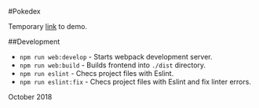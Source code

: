 #Pokedex

Temporary [link](https://s3.amazonaws.com/mypokedex/index.html) to demo.

##Development
 - `npm run web:develop` - Starts webpack development server.
 - `npm run web:build` - Builds frontend into `./dist` directory.
 - `npm run eslint` - Checs project files with Eslint.
 - `npm run eslint:fix` - Checs project files with Eslint and fix linter errors.
 
 October 2018

